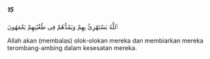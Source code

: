 ##### 15

<span class="ayah">ٱللَّهُ يَسْتَهْزِئُ بِهِمْ وَيَمُدُّهُمْ فِى طُغْيَٰنِهِمْ يَعْمَهُونَ</span>

<span class="ayah_translation">Allah akan (membalas) olok-olokan mereka dan membiarkan mereka terombang-ambing dalam kesesatan mereka.</span>
